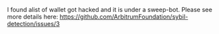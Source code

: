 I found alist of wallet got hacked and it is under a sweep-bot. Please see more details here: https://github.com/ArbitrumFoundation/sybil-detection/issues/3
